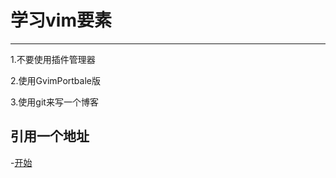 # 学习vim要素
---
1.不要使用插件管理器

2.使用GvimPortbale版

3.使用git来写一个博客

## 引用一个地址

-[开始](https://ycjyy.github.io/1)

